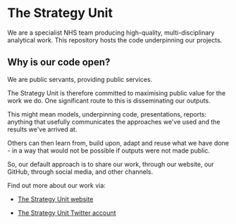 # The Strategy Unit

We are a specialist NHS team producing high-quality, multi-disciplinary analytical work. This repository hosts the code underpinning our projects.

## Why is our code open?

We are public servants, providing public services.

The Strategy Unit is therefore committed to maximising public value for the work we do. One significant route to this is disseminating our outputs.

This might mean models, underpinning code, presentations, reports: anything that usefully communicates the approaches we've used and the results we've arrived at.

Others can then learn from, build upon, adapt and reuse what we have done - in a way that would not be possible if outputs were not made public.

So, our default approach is to share our work, through our website, our GitHub, through social media, and other channels.

Find out more about our work via:

-   [The Strategy Unit website](https://strategyunitwm.nhs.uk/)

-   [The Strategy Unit Twitter account](https://twitter.com/strategy_unit)
